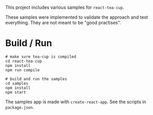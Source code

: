 This project includes various samples for `react-tea-cup`.

These samples were implemented to validate the approach and 
test everything. They are not meant to be "good practises".

# Build / Run

    # make sure tea-cup is compiled
    cd react-tea-cup
    npm install
    npm run compile
    
    # build and run the samples
    cd samples
    npm install
    npm start
    
    
The samples app is made with `create-react-app`. See the scripts in `package.json`.
